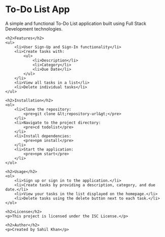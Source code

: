 <!DOCTYPE html>
<html>
<head>
    <title>To-Do List App</title>
</head>
<body>
    <h1>To-Do List App</h1>
    <p>A simple and functional To-Do List application built using Full Stack Development technologies.</p>

    <h2>Features</h2>
    <ul>
        <li>User Sign-Up and Sign-In functionality</li>
        <li>Create tasks with:
            <ul>
                <li>Description</li>
                <li>Category</li>
                <li>Due Date</li>
            </ul>
        </li>
        <li>View all tasks in a list</li>
        <li>Delete individual tasks</li>
    </ul>

    <h2>Installation</h2>
    <ol>
        <li>Clone the repository:
            <pre>git clone &lt;repository-url&gt;</pre>
        </li>
        <li>Navigate to the project directory:
            <pre>cd todolist</pre>
        </li>
        <li>Install dependencies:
            <pre>npm install</pre>
        </li>
        <li>Start the application:
            <pre>npm start</pre>
        </li>
    </ol>

    <h2>Usage</h2>
    <ol>
        <li>Sign up or sign in to the application.</li>
        <li>Create tasks by providing a description, category, and due date.</li>
        <li>View your tasks in the list displayed on the homepage.</li>
        <li>Delete tasks using the delete button next to each task.</li>
    </ol>

    <h2>License</h2>
    <p>This project is licensed under the ISC License.</p>

    <h2>Author</h2>
    <p>Created by Sahil Khan</p>
</body>
</html>
